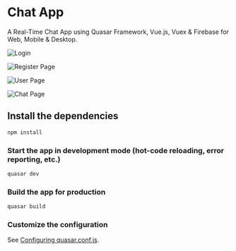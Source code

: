 # Chat App

A Real-Time Chat App using Quasar Framework, Vue.js, Vuex & Firebase for Web, Mobile & Desktop.

![Login](https://user-images.githubusercontent.com/67057256/100462753-bca2c400-30f0-11eb-9ab3-3301c00c30bf.png)

![Register Page](https://user-images.githubusercontent.com/67057256/100462772-c2000e80-30f0-11eb-92d2-65f3d6ba8359.png)

![User Page](https://user-images.githubusercontent.com/67057256/100462790-c88e8600-30f0-11eb-8490-6670e595d6c2.png)

![Chat Page](https://user-images.githubusercontent.com/67057256/100462821-d3e1b180-30f0-11eb-9be4-b3b265281f89.png)


## Install the dependencies
```bash
npm install
```

### Start the app in development mode (hot-code reloading, error reporting, etc.)
```bash
quasar dev
```


### Build the app for production
```bash
quasar build
```

### Customize the configuration
See [Configuring quasar.conf.js](https://quasar.dev/quasar-cli/quasar-conf-js).
